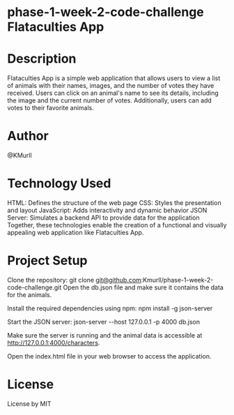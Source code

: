# phase-1-week-2-code-challenge Flataculties App

# Description

Flataculties App is a simple web application that allows users to view a list of animals with their names, images, and the number of votes they have received. Users can click on an animal's name to see its details, including the image and the current number of votes. Additionally, users can add votes to their favorite animals.

# Author

@KMurll

# Technology Used

HTML: Defines the structure of the web page
CSS: Styles the presentation and layout
JavaScript: Adds interactivity and dynamic behavior
JSON Server:  Simulates a backend API to provide data for the application
Together, these technologies enable the creation of a functional and visually appealing web application like Flataculties App.

# Project Setup

Clone the repository:
git clone git@github.com:Kmurll/phase-1-week-2-code-challenge.git
Open the db.json file and make sure it contains the data for the animals.
    
Install the required dependencies using npm:
npm install -g json-server

Start the JSON server:
json-server --host 127.0.0.1 -p 4000 db.json

Make sure the server is running and the animal data is accessible at http://127.0.0.1:4000/characters.

Open the index.html file in your web browser to access the application.

# License

License by MIT
